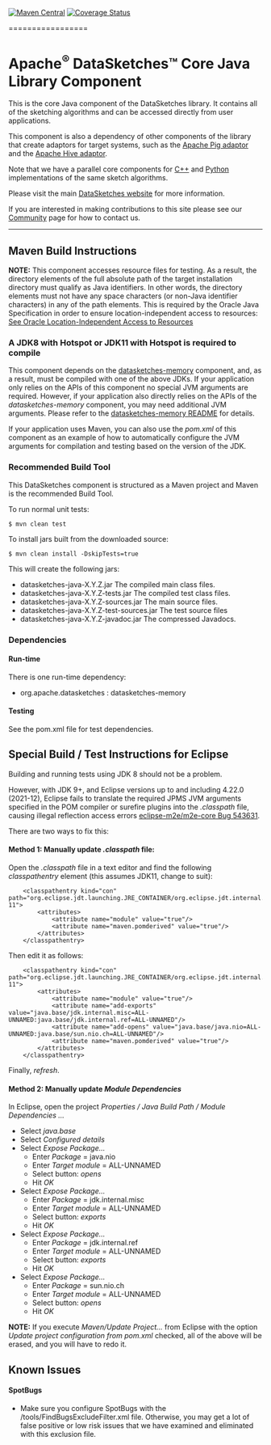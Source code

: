 <!--
    Licensed to the Apache Software Foundation (ASF) under one
    or more contributor license agreements.  See the NOTICE file
    distributed with this work for additional information
    regarding copyright ownership.  The ASF licenses this file
    to you under the Apache License, Version 2.0 (the
    "License"); you may not use this file except in compliance
    with the License.  You may obtain a copy of the License at

      http://www.apache.org/licenses/LICENSE-2.0

    Unless required by applicable law or agreed to in writing,
    software distributed under the License is distributed on an
    "AS IS" BASIS, WITHOUT WARRANTIES OR CONDITIONS OF ANY
    KIND, either express or implied.  See the License for the
    specific language governing permissions and limitations
    under the License.
-->

[![Maven Central](https://maven-badges.herokuapp.com/maven-central/org.apache.datasketches/datasketches-java/badge.svg)](https://maven-badges.herokuapp.com/maven-central/org.apache.datasketches/datasketches-java)
[![Coverage Status](https://coveralls.io/repos/github/apache/datasketches-java/badge.svg)](https://coveralls.io/github/apache/datasketches-java)

=================

# Apache<sup>&reg;</sup> DataSketches&trade; Core Java Library Component
This is the core Java component of the DataSketches library.  It contains all of the sketching algorithms and can be accessed directly from user applications. 

This component is also a dependency of other components of the library that create adaptors for target systems, such as the [Apache Pig adaptor](https://github.com/apache/datasketches-pig) and the [Apache Hive adaptor](https://github.com/apache/datasketches-hive).

Note that we have a parallel core components for [C++](https://github.com/apache/datasketches-cpp) and [Python](https://github.com/apache/datasketches-python) implementations of the same sketch algorithms.

Please visit the main [DataSketches website](https://datasketches.apache.org) for more information. 

If you are interested in making contributions to this site please see our [Community](https://datasketches.apache.org/docs/Community/) page for how to contact us.

---

## Maven Build Instructions
__NOTE:__ This component accesses resource files for testing. As a result, the directory elements of the full absolute path of the target installation directory must qualify as Java identifiers. In other words, the directory elements must not have any space characters (or non-Java identifier characters) in any of the path elements. This is required by the Oracle Java Specification in order to ensure location-independent access to resources: [See Oracle Location-Independent Access to Resources](https://docs.oracle.com/javase/8/docs/technotes/guides/lang/resources.html)

### A JDK8 with Hotspot or JDK11 with Hotspot is required to compile
This component depends on the [datasketches-memory](https://github.com/apache/datasketches-memory) component, 
and, as a result, must be compiled with one of the above JDKs. 
If your application only relies on the APIs of this component no special JVM arguments are required.
However, if your application also directly relies on the APIs of the *datasketches-memory* component, 
you may need additional JVM arguments.
Please refer to the [datasketches-memory README](https://github.com/apache/datasketches-memory/blob/master/README.md) for details.

If your application uses Maven, you can also use the *pom.xml* of this component as an example of how to automatically configure the JVM arguments for compilation and testing based on the version of the JDK.

### Recommended Build Tool
This DataSketches component is structured as a Maven project and Maven is the recommended Build Tool.

To run normal unit tests:

    $ mvn clean test

To install jars built from the downloaded source:

    $ mvn clean install -DskipTests=true

This will create the following jars:

* datasketches-java-X.Y.Z.jar The compiled main class files.
* datasketches-java-X.Y.Z-tests.jar The compiled test class files.
* datasketches-java-X.Y.Z-sources.jar The main source files.
* datasketches-java-X.Y.Z-test-sources.jar The test source files
* datasketches-java-X.Y.Z-javadoc.jar  The compressed Javadocs.

### Dependencies

#### Run-time
There is one run-time dependency: 

* org.apache.datasketches : datasketches-memory

#### Testing
See the pom.xml file for test dependencies.

## Special Build / Test Instructions for Eclipse

Building and running tests using JDK 8 should not be a problem. 

However, with JDK 9+, and Eclipse versions up to and including 4.22.0 (2021-12), Eclipse fails to translate the required JPMS JVM arguments specified in the POM compiler or surefire plugins into the *.classpath* file, causing illegal reflection access errors 
[eclipse-m2e/m2e-core Bug 543631](https://github.com/eclipse-m2e/m2e-core/issues/129).

There are two ways to fix this:

#### Method 1: Manually update *.classpath* file:
Open the *.classpath* file in a text editor and find the following *classpathentry* element (this assumes JDK11, change to suit):

```
	<classpathentry kind="con" path="org.eclipse.jdt.launching.JRE_CONTAINER/org.eclipse.jdt.internal.debug.ui.launcher.StandardVMType/JavaSE-11">
		<attributes>
			<attribute name="module" value="true"/>
			<attribute name="maven.pomderived" value="true"/>
		</attributes>
	</classpathentry>
```
Then edit it as follows:

```
	<classpathentry kind="con" path="org.eclipse.jdt.launching.JRE_CONTAINER/org.eclipse.jdt.internal.debug.ui.launcher.StandardVMType/JavaSE-11">
		<attributes>
			<attribute name="module" value="true"/>
			<attribute name="add-exports" value="java.base/jdk.internal.misc=ALL-UNNAMED:java.base/jdk.internal.ref=ALL-UNNAMED"/>
			<attribute name="add-opens" value="java.base/java.nio=ALL-UNNAMED:java.base/sun.nio.ch=ALL-UNNAMED"/>
			<attribute name="maven.pomderived" value="true"/>
		</attributes>
	</classpathentry>
```
Finally, *refresh*.

#### Method 2: Manually update *Module Dependencies*

In Eclipse, open the project *Properties / Java Build Path / Module Dependencies ...*

* Select *java.base*
* Select *Configured details*
* Select *Expose Package...*
    * Enter *Package* = java.nio
    * Enter *Target module* = ALL-UNNAMED
    * Select button: *opens*
    * Hit *OK*
* Select *Expose Package...*
    * Enter *Package* = jdk.internal.misc
    * Enter *Target module* = ALL-UNNAMED
    * Select button: *exports*
    * Hit *OK*
* Select *Expose Package...*
    * Enter *Package* = jdk.internal.ref
    * Enter *Target module* = ALL-UNNAMED
    * Select button: *exports*
    * Hit *OK*
* Select *Expose Package...*
    * Enter *Package* = sun.nio.ch
    * Enter *Target module* = ALL-UNNAMED
    * Select button: *opens*
    * Hit *OK*

**NOTE:** If you execute *Maven/Update Project...* from Eclipse with the option *Update project configuration from pom.xml* checked, all of the above will be erased, and you will have to redo it.

## Known Issues

#### SpotBugs

* Make sure you configure SpotBugs with the /tools/FindBugsExcludeFilter.xml file. Otherwise, you may get a lot of false positive or low risk issues that we have examined and eliminated with this exclusion file.

